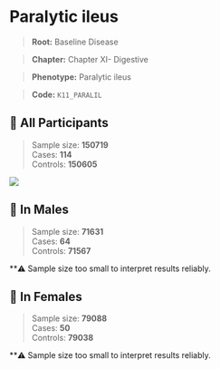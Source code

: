 # Paralytic ileus

> **Root:** Baseline Disease  

> **Chapter:** Chapter XI- Digestive  

> **Phenotype:** Paralytic ileus  

> **Code:** `K11_PARALIL`

## 🧪 All Participants  
> Sample size: **150719**  
> Cases: **114**  
> Controls: **150605**
<img src="/Disease/Figures/ALL/Incidence/K11_PARALIL.png"/>
<CsvTable src="/Disease/Data/ALL/Incidence/COX_K11_PARALIL.csv" label="🔍 View full results" />

## 👨 In Males  
> Sample size: **71631**  
> Cases: **64**  
> Controls: **71567**

**⚠️ Sample size too small to interpret results reliably.


## 👩 In Females  
> Sample size: **79088**  
> Cases: **50**  
> Controls: **79038**

**⚠️ Sample size too small to interpret results reliably.

